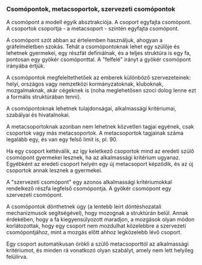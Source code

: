 ### Csomópontok, metacsoportok, szervezeti csomópontok

A csomópont a modell egyik absztrakciója. A csoport egyfajta csomópont. A csoportok csoportja - a metacsoport - szintén egyfajta csomópont.

A csomópont szót abban az értelemben használjuk, ahogyan a gráfelméletben szokás. Tehát a csomópontoknak lehet egy szülője és lehetnek gyermekei, egy részfát definiálnak, és a teljes struktúra is egy fa, pontosan egy gyökér csomóponttal. A "felfelé" irányt a gyökér csomópont irányába értjük.

A csomópontok megfeleltethetőek az emberek különböző szervezeteinek: helyi, országos vagy nemzetközi kormányzatoknak, kluboknak, mozgalmaknak, akár cégeknek is \(noha meglehetősen szoci dolog lenne ezt a formális struktúrában tenni\).

A csomópontoknak lehetnek tulajdonságai, alkalmassági kritériumai, szabályai és hivatalnokai.

A metacsoportoknak azonban nem lehetnek közvetlen tagjai egyének, csak csoportok vagy más metacsoportok. A metacsoportok tagjainak száma legalább egy, és van egy felső limit is, pl. 90.

Ha egy csoport kettéválik, az így keletkező csoportok mind az eredeti szülő csomópont gyermekei lesznek, ha az alkalmassági kritérium ugyanaz. Egyébként az eredeti csoport helyén egy új metacsoport képződik, és az új csoportok annak lesznek a gyermekei.

A "szervezeti csomópont" egy azonos alkalmassági kritériumokkal rendelkező részfa legfelső csomópontja. A gyökér csomópont egy szervezeti csomópont.

A csomópontok dönthetnek úgy \(a lentebb leírt döntéshozatali mechanizmusok segítségével\), hogy mozognak a struktúrán belül. Annak érdekében, hogy a fa kiegyensúlyozott maradjon, a mozgások olyan módon korlátozottak, hogy egy csoport nem mozdulhat közelebbre a szervezeti csomópontjához, mint a mozgás előtt ahhoz legközelebb lévő csoport.

Egy csoport automatikusan örökli a szülő metacsoporttól az alkalmassági kritériumot, és minden rá vonatkozó olyan szabályt, amely nem lett helyileg felülírva.

